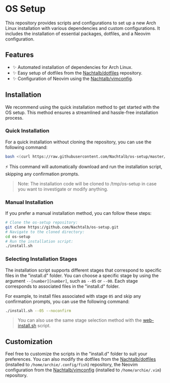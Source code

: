 # OS Setup

This repository provides scripts and configurations to set up a new Arch Linux
installation with various dependencies and custom configurations. It includes
the installation of essential packages, dotfiles, and a Neovim configuration.

## Features

- ✨ Automated installation of dependencies for Arch Linux.
- ✨ Easy setup of dotfiles from the [Nachtalb/dotfiles][dotfiles] repository.
- ✨ Configuration of Neovim using the [Nachtalb/vimconfig][vimconfig].

## Installation

We recommend using the quick installation method to get started with the OS
setup. This method ensures a streamlined and hassle-free installation process.

### Quick Installation

For a quick installation without cloning the repository, you can use the
following command:

```bash
bash <(curl https://raw.githubusercontent.com/Nachtalb/os-setup/master/web-install.sh) --noconfirm
```

⚡️ This command will automatically download and run the installation script,
skipping any confirmation prompts.

> Note: The installation code will be cloned to /tmp/os-setup in case you want
> to investigate or modify anything.

### Manual Installation

If you prefer a manual installation method, you can follow these steps:

```bash
# Clone the os-setup repository:
git clone https://github.com/Nachtalb/os-setup.git
# Navigate to the cloned directory:
cd os-setup
# Run the installation script:
./install.sh
```

### Selecting Installation Stages

The installation script supports different stages that correspond to specific
files in the "install.d" folder. You can choose a specific stage by using the
argument `--[number][number]`, such as `--05` or `--00`. Each stage corresponds
to associated files in the "install.d" folder.

For example, to install files associated with stage `05` and skip any
confirmation prompts, you can use the following command:

```bash
./install.sh --05 --noconfirm
```

> You can also use the same stage selection method with the
> [web-install.sh](#quick-installation) script.

## Customization

Feel free to customize the scripts in the "install.d" folder to suit your
preferences. You can also modify the dotfiles from the
[Nachtalb/dotfiles][dotfiles] (installed to `/home/archie/.config/fish`)
repository, the Neovim configuration from the [Nachtalb/vimconfig][vimconfig]
(installed to `/home/archie/.vim`) repository.

[dotfiles]: https://github.com/Nachtalb/dotfiles
[vimconfig]: https://github.com/Nachtalb/vimconfig
